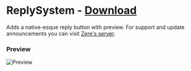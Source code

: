 # ReplySystem - [Download](https://betterdiscord.net/ghdl?url=https://raw.githubusercontent.com/rauenzi/BetterDiscordAddons/master/Plugins/ReplySystem/ReplySystem.plugin.js)

Adds a native-esque reply button with preview. For support and update announcements you can visit [Zere's server](https://bit.ly/ZeresServer).

### Preview

![Preview](https://i.zackrauen.com/xvuFXQ.gif)

